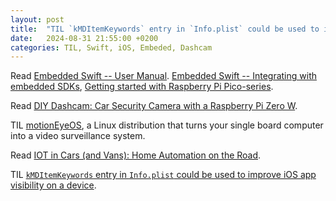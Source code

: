 ```yaml
---
layout: post
title:  "TIL `kMDItemKeywords` entry in `Info.plist` could be used to improve iOS app visibility on a device"
date:   2024-08-31 21:55:00 +0200
categories: TIL, Swift, iOS, Embeded, Dashcam
---
```

Read [Embedded Swift -- User Manual](https://github.com/swiftlang/swift/blob/main/docs/EmbeddedSwift/UserManual.md). [Embedded Swift -- Integrating with embedded SDKs](https://github.com/swiftlang/swift/blob/main/docs/EmbeddedSwift/IntegratingWithSDKs.md), [Getting started with Raspberry Pi Pico-series](https://datasheets.raspberrypi.com/pico/getting-started-with-pico.pdf).

Read [DIY Dashcam: Car Security Camera with a Raspberry Pi Zero W](https://www.technicallywizardry.com/diy-dashcam-raspberry-pi-zero-w-motion-eye/).

TIL [motionEyeOS](https://github.com/motioneye-project/motioneyeos), a Linux distribution that turns your single board computer into a video surveillance system.

Read [IOT in Cars (and Vans): Home Automation on the Road](https://www.technicallywizardry.com/iot-cars-vans-home-automation/).

TIL [`kMDItemKeywords` entry in `Info.plist` could be used to improve iOS app visibility on a device](https://dou.ua/forums/topic/50065/).
